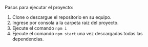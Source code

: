 Pasos para ejecutar el proyecto:

1. Clone o descargue el repositorio en su equipo.
2. Ingrese por consola a la carpeta raiz del proyecto.
3. Ejecute el comando `npm i`
4. Ejecute el comando `npm start` una vez descargadas todas las dependencias.